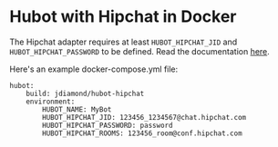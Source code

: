 # Hubot with Hipchat in Docker

The Hipchat adapter requires at least `HUBOT_HIPCHAT_JID` and
`HUBOT_HIPCHAT_PASSWORD` to be defined. Read the documentation
[here](https://github.com/hipchat/hubot-hipchat#adapter-configuration).

Here's an example docker-compose.yml file:

```
hubot:
    build: jdiamond/hubot-hipchat
    environment:
        HUBOT_NAME: MyBot
        HUBOT_HIPCHAT_JID: 123456_1234567@chat.hipchat.com
        HUBOT_HIPCHAT_PASSWORD: password
        HUBOT_HIPCHAT_ROOMS: 123456_room@conf.hipchat.com
```
